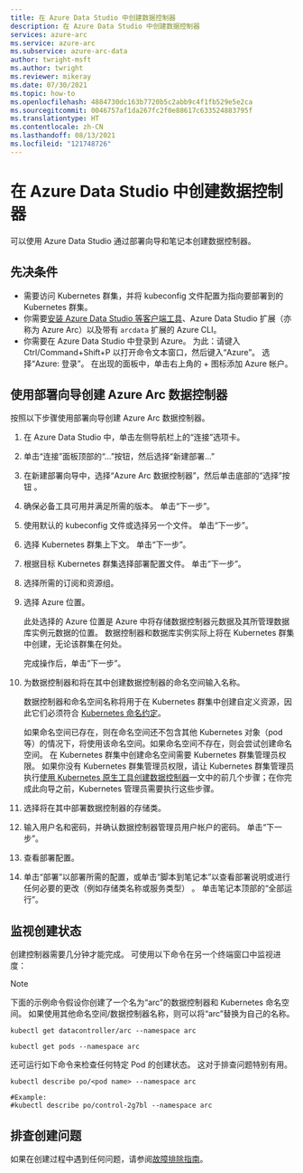 ```yaml
---
title: 在 Azure Data Studio 中创建数据控制器
description: 在 Azure Data Studio 中创建数据控制器
services: azure-arc
ms.service: azure-arc
ms.subservice: azure-arc-data
author: twright-msft
ms.author: twright
ms.reviewer: mikeray
ms.date: 07/30/2021
ms.topic: how-to
ms.openlocfilehash: 4884730dc163b7720b5c2abb9c4f1fb529e5e2ca
ms.sourcegitcommit: 0046757af1da267fc2f0e88617c633524883795f
ms.translationtype: HT
ms.contentlocale: zh-CN
ms.lasthandoff: 08/13/2021
ms.locfileid: "121748726"
---
```

# <a name="create-data-controller-in-azure-data-studio"></a>在 Azure Data Studio 中创建数据控制器

可以使用 Azure Data Studio 通过部署向导和笔记本创建数据控制器。


## <a name="prerequisites"></a>先决条件

- 需要访问 Kubernetes 群集，并将 kubeconfig 文件配置为指向要部署到的 Kubernetes 群集。
- 你需要[安装 Azure Data Studio 等客户端工具](install-client-tools.md)、Azure Data Studio 扩展（亦称为 Azure Arc）以及带有 `arcdata` 扩展的 Azure CLI。 
- 你需要在 Azure Data Studio 中登录到 Azure。  为此：请键入 Ctrl/Command+Shift+P 以打开命令文本窗口，然后键入“Azure”。  选择“Azure: 登录”。   在出现的面板中，单击右上角的 + 图标添加 Azure 帐户。

## <a name="use-the-deployment-wizard-to-create-azure-arc-data-controller"></a>使用部署向导创建 Azure Arc 数据控制器

按照以下步骤使用部署向导创建 Azure Arc 数据控制器。

1. 在 Azure Data Studio 中，单击左侧导航栏上的“连接”选项卡。
1. 单击“连接”面板顶部的“…”按钮，然后选择“新建部署…” 
1. 在新建部署向导中，选择“Azure Arc 数据控制器”，然后单击底部的“选择”按钮 。
1. 确保必备工具可用并满足所需的版本。 单击“下一步”。
1. 使用默认的 kubeconfig 文件或选择另一个文件。  单击“下一步”。
1. 选择 Kubernetes 群集上下文。 单击“下一步”。
1. 根据目标 Kubernetes 群集选择部署配置文件。 单击“下一步”。
1. 选择所需的订阅和资源组。
1. 选择 Azure 位置。
   
   此处选择的 Azure 位置是 Azure 中将存储数据控制器元数据及其所管理数据库实例元数据的位置。 数据控制器和数据库实例实际上将在 Kubernetes 群集中创建，无论该群集在何处。
   
   完成操作后，单击“下一步”。

1. 为数据控制器和将在其中创建数据控制器的命名空间输入名称。

    数据控制器和命名空间名称将用于在 Kubernetes 群集中创建自定义资源，因此它们必须符合 [Kubernetes 命名约定](https://kubernetes.io/docs/concepts/overview/working-with-objects/names/#names)。
    
    如果命名空间已存在，则在命名空间还不包含其他 Kubernetes 对象（pod 等）的情况下，将使用该命名空间。如果命名空间不存在，则会尝试创建命名空间。  在 Kubernetes 群集中创建命名空间需要 Kubernetes 群集管理员权限。  如果你没有 Kubernetes 群集管理员权限，请让 Kubernetes 群集管理员执行[使用 Kubernetes 原生工具创建数据控制器](./create-data-controller-using-kubernetes-native-tools.md)一文中的前几个步骤；在你完成此向导之前，Kubernetes 管理员需要执行这些步骤。


1. 选择将在其中部署数据控制器的存储类。 
1.  输入用户名和密码，并确认数据控制器管理员用户帐户的密码。 单击“下一步”。

1. 查看部署配置。
1. 单击“部署”以部署所需的配置，或单击“脚本到笔记本”以查看部署说明或进行任何必要的更改（例如存储类名称或服务类型） 。 单击笔记本顶部的“全部运行”。

## <a name="monitoring-the-creation-status"></a>监视创建状态

创建控制器需要几分钟才能完成。 可使用以下命令在另一个终端窗口中监视进度：

> [!NOTE]
>  下面的示例命令假设你创建了一个名为“arc”的数据控制器和 Kubernetes 命名空间。  如果使用其他命名空间/数据控制器名称，则可以将“arc”替换为自己的名称。

```console
kubectl get datacontroller/arc --namespace arc
```

```console
kubectl get pods --namespace arc
```

还可运行如下命令来检查任何特定 Pod 的创建状态。  这对于排查问题特别有用。

```console
kubectl describe po/<pod name> --namespace arc

#Example:
#kubectl describe po/control-2g7bl --namespace arc
```

## <a name="troubleshooting-creation-problems"></a>排查创建问题

如果在创建过程中遇到任何问题，请参阅[故障排除指南](troubleshoot-guide.md)。
